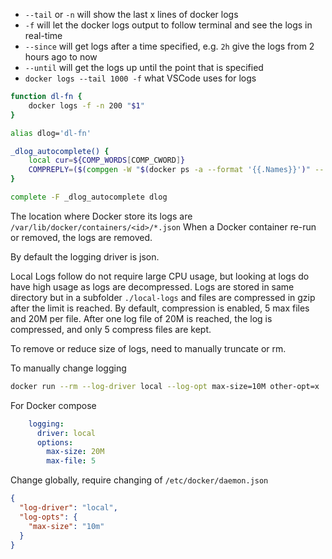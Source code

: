 - `--tail` or `-n` will show the last x lines of docker logs
- `-f` will let the docker logs output to follow terminal and see the logs in real-time
- `--since` will get logs after a time specified, e.g. `2h` give the logs from 2 hours ago to now
- `--until` will get the logs up until the point that is specified
- `docker logs --tail 1000 -f` what VSCode uses for logs
```bash
function dl-fn {
    docker logs -f -n 200 "$1"
}

alias dlog='dl-fn'

_dlog_autocomplete() {
    local cur=${COMP_WORDS[COMP_CWORD]}
    COMPREPLY=($(compgen -W "$(docker ps -a --format '{{.Names}}')" -- "$cur"))
}

complete -F _dlog_autocomplete dlog
```

The location where Docker store its logs are `/var/lib/docker/containers/<id>/*.json`
When a Docker container re-run or removed, the logs are removed.

By default the logging driver is json.

Local
Logs follow do not require large CPU usage, but looking at logs do have high usage as logs are decompressed.
Logs are stored in same directory but in a subfolder `./local-logs` and files are compressed in gzip after the limit is reached.
By default, compression is enabled, 5 max files and 20M per file. After one log file of 20M is reached, the log is compressed, and only 5 compress files are kept.

To remove or reduce size of logs, need to manually truncate or rm. 

To manually change logging
```bash
docker run --rm --log-driver local --log-opt max-size=10M other-opt=x ...
```
For Docker compose
```yaml
    logging:
      driver: local
      options:
        max-size: 20M
        max-file: 5
```

Change globally, require changing of `/etc/docker/daemon.json`
```json
{
  "log-driver": "local",
  "log-opts": {
    "max-size": "10m"
  }
}
```